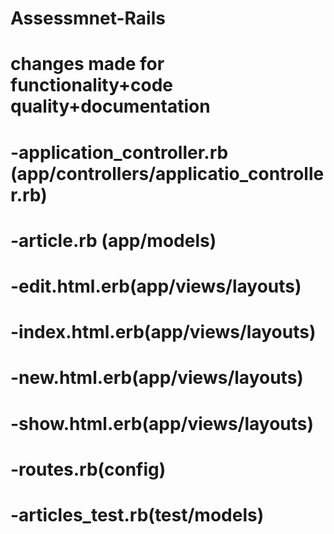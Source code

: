 # Assessmnet-Rails

# changes made for functionality+code quality+documentation 
# -application_controller.rb (app/controllers/applicatio_controller.rb) 
# -article.rb (app/models)
# -edit.html.erb(app/views/layouts) 
# -index.html.erb(app/views/layouts)
# -new.html.erb(app/views/layouts) 
# -show.html.erb(app/views/layouts) 
# -routes.rb(config)
# -articles_test.rb(test/models)
